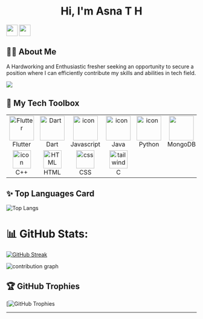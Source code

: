 ### <h1 align="center">Hi, I'm Asna T H</h1>
[<img align="center" height="30" src="https://img.shields.io/badge/linkedin-blue.svg?&style=for-the-badge&logo=linkedin&logoColor=white" />][LinkedIn]
[<img align="center" height="30" src="https://img.shields.io/badge/Gmail-D14836?style=for-the-badge&logo=gmail&logoColor=white" />][gmail]
## 🙋‍♂️ About Me
A Hardworking and Enthusiastic fresher seeking an opportunity to secure a position where I can efficiently contribute my skills and abilities in tech field.

![](https://komarev.com/ghpvc/?username=Asna1303&label=PROFILE+VIEWS)

## 🧰 My Tech Toolbox

<table>
  <tr>
  <td align="center" width="96">
        <img src="https://skillicons.dev/icons?i=flutter" width="65" height="65"alt="Flutter" />
      <br>Flutter
    </td>
    <td align="center" width="96">
        <img src="https://skillicons.dev/icons?i=dart" width="65" height="65"alt="Dart" />
      <br>Dart
    </td>
    <td align="center" width="96">
        <img src="https://techstack-generator.vercel.app/js-icon.svg" alt="icon" width="65" height="65" />
      <br>Javascript
    </td>
     <td align="center" width="96">
        <img src="https://cdn.iconscout.com/icon/free/png-512/free-java-60-1174953.png?f=webp&w=256" alt="icon" width="65" height="65" />
      <br>Java
    </td>
     <td align="center" width="96">
        <img src="https://upload.wikimedia.org/wikipedia/commons/thumb/c/c3/Python-logo-notext.svg/172px-Python-logo-notext.svg.png" alt="icon" width="65" height="65" />
      <br>Python
    </td>
     <td align="center" width="96">
        <img src="https://cdn.iconscout.com/icon/free/png-512/free-mongodb-226029.png?f=webp&w=256" width="65" height="65" />
      <br>MongoDB
    </td>
     <td align="center" width="96">
        <img src="https://encrypted-tbn0.gstatic.com/images?q=tbn:ANd9GcSU6gpKxjrBqLM3ZzDJAUwx7gqZITUyw-C0wg&usqp=CAU" alt="icon" width="65" height="65" />
      <br>Canva
    </td>
    <td align="center" width="96">
        <img src="https://techstack-generator.vercel.app/react-icon.svg" alt="icon" width="65" height="65" />
      <br>React
    </td>
     <td align="center" width="96">
        <img src="https://skillicons.dev/icons?i=firebase" alt="icon" width="65" height="65" />
      <br>Firebase
    </td>
    <td align="center" width="96"> 
        <img src="https://skillicons.dev/icons?i=fastapi" width="48" height="48" alt="Git" />
      <br>FastAPI
    </td>
    <td align="center" width="96"> 
        <img src="https://uxwing.com/wp-content/themes/uxwing/download/brands-and-social-media/figma-icon.svg" width="48" height="48" alt="Git" />
      <br>Figma
    </td>
     <td align="center" width="96"> 
        <img src="https://mui.com/static/logo.png" width="48" height="48" alt="Git" />
      <br>Mui
    </td>
    <td align="center" width="96"> 
        <img src="https://skillicons.dev/icons?i=git" width="48" height="48" alt="Git" />
      <br>Git
    </td>
    <td align="center" width="96">
        <img src="https://techstack-generator.vercel.app/github-icon.svg" width="48" height="48" alt="GitHub" />
      <br>Github
    </td>
  </tr>
  <tr>
    <td align="center" width="96">
        <img src="https://techstack-generator.vercel.app/cpp-icon.svg" alt="icon" width="48" height="48" />
      <br>C++
    </td>
    <td align="center"  width="96">
        <img src="https://skillicons.dev/icons?i=html" width="48" height="48" alt="HTML" />
      <br>HTML
    </td>
    <td align="center" width="96">
        <img src="https://skillicons.dev/icons?i=css" width="48" height="48" alt="css" />
      <br>CSS
    </td>
     <td align="center" width="96">
        <img src="https://skillicons.dev/icons?i=c" width="48" height="48" alt="tailwind" />
      <br>C
    </td>
    </tr>
   
</table>


## ✨ Top Languages Card

![Top Langs](https://github-readme-stats.vercel.app/api/top-langs/?username=Asna1303&layout=compact&theme=tokyonight)

# 📊 GitHub Stats:

[![GitHub Streak](https://streak-stats.demolab.com?user=DenverCoder1)](https://git.io/streak-stats)


![contribution graph](https://github-readme-activity-graph.vercel.app/graph?username=Asna1303&theme=xcode)




## 🏆 GitHub Trophies
[![GitHub Trophies](https://github-profile-trophy.vercel.app/?username=ryo-ma&theme=onedark)

---



<!-- Proudly created with GPRM (https://gprm.itsvg.in) -->



[linkedin]: https://www.linkedin.com/in/asna-t-h/
[gmail]: mailto:asnahamza333@gmail.com




